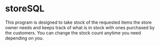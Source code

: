 # storeSQL

This program is designed to take stock of the requested items the store owner needs and keeps track of what is in stock with ones purchased by the customers.
You can change the stock count anytime you need depending on you.
